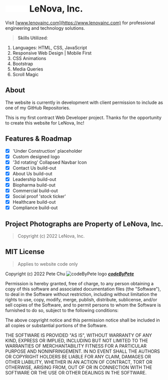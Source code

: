 # <img src='./pics/logos/lenovalogosmall.gif' alt='LeNova, Inc. logo' height='20'> LeNova, Inc.

Visit [www.lenovainc.com](https://www.lenovainc.com) for professional engineering and technology solutions.

>**Skills Utilized**:
<ol>
    <li>Languages: HTML, CSS, JavaScript</li>
    <li>Responsive Web Design | Mobile First</li>
    <li>CSS Animations</li>
    <li>Bootstrap</li>
    <li>Media Queries</li>
    <li>Scroll Magic</li>
</ol>

## About
The website is currently in development with client permission to include as one of my GitHub Repositories.

This is my first contract Web Developer project. Thanks for the opportunity to create this website for LeNova, Inc!

## Features & Roadmap
- [x] 'Under Construction' placeholder
- [x] Custom designed logo
- [x] '3d rotating' Collapsed Navbar Icon 
- [x] Contact Us build-out
- [x] About Us build-out
- [x] Leadership build-out
- [x] Biopharma build-out
- [x] Commercial build-out
- [x] Social proof 'stock ticker'
- [x] Healthcare build-out
- [x] Compliance build-out

## Project Photographs are Property of LeNova, Inc.

>Copyright (c) 2022 LeNova, Inc.
>
## MIT License 
>Applies to website code only

Copyright (c) 2022 Pete Chu <img src='https://codetracklift.github.io/codeTrackLift/logos/pharma2code_icon.gif' alt='codeByPete logo' width='25'> ***[codeByPete](https://www.codebypete.com/)***

Permission is hereby granted, free of charge, to any person obtaining a copy of this software and associated documentation files (the "Software"), to deal in the Software without restriction, including without limitation the rights to use, copy, modify, merge, publish, distribute, sublicense, and/or sell copies of the Software, and to permit persons to whom the Software is furnished to do so, subject to the following conditions:

The above copyright notice and this permission notice shall be included in all copies or substantial portions of the Software.

THE SOFTWARE IS PROVIDED "AS IS", WITHOUT WARRANTY OF ANY KIND, EXPRESS OR IMPLIED, INCLUDING BUT NOT LIMITED TO THE WARRANTIES OF MERCHANTABILITY FITNESS FOR A PARTICULAR PURPOSE AND NONINFRINGEMENT. IN NO EVENT SHALL THE AUTHORS OR COPYRIGHT HOLDERS BE LIABLE FOR ANY CLAIM, DAMAGES OR OTHER LIABILITY, WHETHER IN AN ACTION OF CONTRACT, TORT OR OTHERWISE, ARISING FROM, OUT OF OR IN CONNECTION WITH THE SOFTWARE OR THE USE OR OTHER DEALINGS IN THE SOFTWARE.